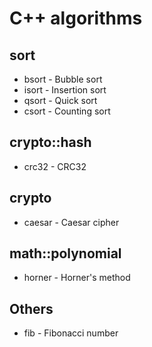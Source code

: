 # C++ algorithms

## sort

 * bsort - Bubble sort
 * isort - Insertion sort
 * qsort - Quick sort
 * csort - Counting sort

## crypto::hash

 * crc32 - CRC32

## crypto

 * caesar - Caesar cipher

## math::polynomial

 * horner - Horner's method

## Others

 * fib - Fibonacci number